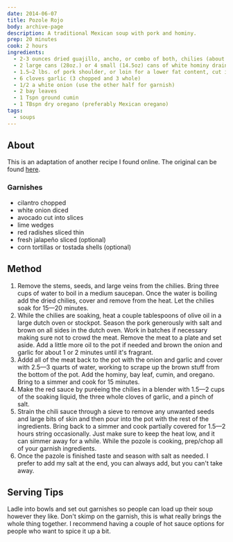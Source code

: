 ```yaml
---
date: 2014-06-07
title: Pozole Rojo
body: archive-page
description: A traditional Mexican soup with pork and hominy.
prep: 20 minutes
cook: 2 hours
ingredients:
  - 2-3 ounces dried guajillo, ancho, or combo of both, chilies (about 10-12 whole dried chilies depending on size)
  - 2 large cans (28oz.) or 4 small (14.5oz) cans of white hominy drained and rinsed
  - 1.5—2 lbs. of pork shoulder, or loin for a lower fat content, cut into 1" pieces
  - 6 cloves garlic (3 chopped and 3 whole)
  - 1/2 a white onion (use the other half for garnish)
  - 2 bay leaves
  - 1 Tspn ground cumin
  - 1 TBspn dry oregano (preferably Mexican oregano)
tags:
  - soups
---
```

## About
This is an adaptation of another recipe I found online. The original can be found [here](http://www.simplyrecipes.com/recipes/posole_rojo/).

### Garnishes
- cilantro chopped
- white onion diced
- avocado cut into slices
- lime wedges
- red radishes sliced thin
- fresh jalapeño sliced (optional)
- corn tortillas or tostada shells (optional)

## Method
1. Remove the stems, seeds, and large veins from the chilies. Bring  three cups of water to boil in a medium saucepan. Once the water is boiling add the dried chilies, cover and remove from the heat. Let the chilies soak for 15—20 minutes.
2. While the chilies are soaking, heat a couple tablespoons of olive oil in a large dutch oven or stockpot. Season the pork generously with salt and brown on all sides in the dutch oven. Work in batches if necessary making sure not to crowd the meat. Remove the meat to a plate and set aside. Add a little more oil to the pot if needed and brown the onion and garlic for about 1 or 2 minutes until it's fragrant.
3. Addd all of the meat back to the pot with the onion and garlic and cover with 2.5—3 quarts of water, working to scrape up the brown stuff from the bottom of the pot. Add the hominy, bay leaf, cumin, and oregano. Bring to a simmer and cook for 15 minutes.
4. Make the red sauce by puréeing the chilies in a blender with 1.5—2 cups of the soaking liquid, the three whole cloves of garlic, and a pinch of salt.
5. Strain the chili sauce through a sieve to remove any unwanted seeds and large bits of skin and then pour into the pot with the rest of the ingredients. Bring back to a simmer and cook partially covered for 1.5—2 hours string occasionally. Just make sure to keep the heat low, and it can simmer away for a while. While the pozole is cooking, prep/chop all of your garnish ingredients.
6. Once the pazole is finished taste and season with salt as needed. I prefer to add my salt at the end, you can always add, but you can't take away.

## Serving Tips
Ladle into bowls and set out garnishes so people can load up their soup however they like. Don't skimp on the garnish, this is what really brings the whole thing together. I recommend having a couple of hot sauce options for people who want to spice it up a bit.